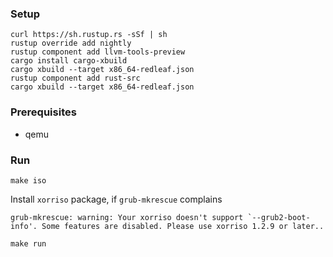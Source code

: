 ### Setup
```
curl https://sh.rustup.rs -sSf | sh
rustup override add nightly
rustup component add llvm-tools-preview
cargo install cargo-xbuild
cargo xbuild --target x86_64-redleaf.json 
rustup component add rust-src
cargo xbuild --target x86_64-redleaf.json
```
### Prerequisites
* qemu

### Run
```
make iso
```

Install `xorriso` package, if `grub-mkrescue` complains
```
grub-mkrescue: warning: Your xorriso doesn't support `--grub2-boot-info'. Some features are disabled. Please use xorriso 1.2.9 or later..                                                 
```

```
make run
```
